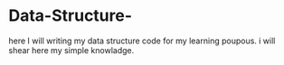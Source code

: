 # Data-Structure-
here I will writing my data structure code for my learning poupous.
i will shear here my simple knowladge. 
